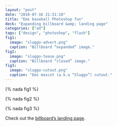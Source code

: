 ```yaml
---
layout: "post"
date: "2010-07-16 21:31:10"
title: "Ems baseball Photoshop fun"
deck: "Expanding billboard &amp; landing page"
categories: ["ad"]
tags: ["design", "photoshop", "flash"]
fig1:
  image: "sluggo-advert.png"
  caption: "Billboard “expanded” image."
fig2:
  image: "sluggo-tease.png"
  caption: "Billboard “closed” image."
fig3:
  image: "sluggo-cutout.png"
  caption: "Ems mascot (a.k.a “Sluggo”) cutout."
---
```


{% nada fig1 %}

{% nada fig2 %}

{% nada fig3 %}

Check out the [billboard’s landing page](http://uploads.mky.io/opening-night-fireworks-friday/).
